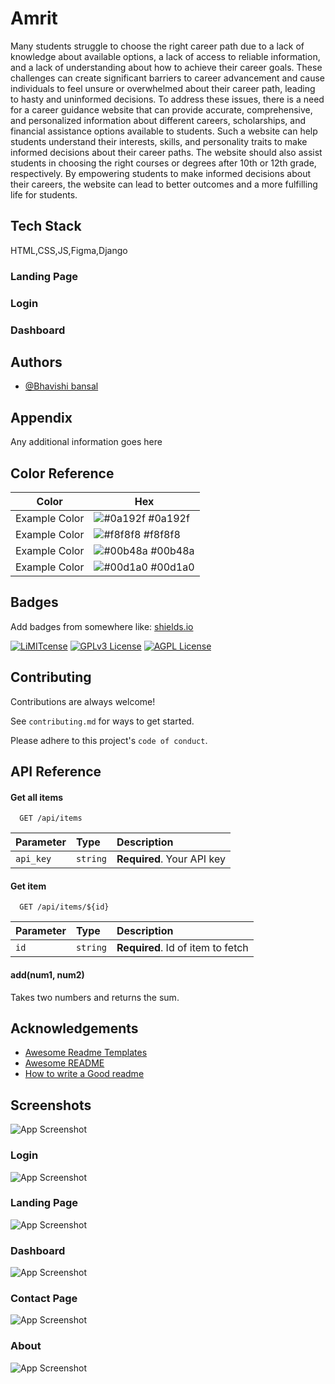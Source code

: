 
# Amrit

Many students struggle to choose the right career path due to a lack of knowledge about available options, a lack of access to reliable information, and a lack of understanding about how to achieve their career goals.
These challenges can create significant barriers to career advancement and cause individuals to feel unsure or overwhelmed about their career path, leading to hasty and uninformed decisions.
To address these issues, there is a need for a career guidance website that can provide accurate, comprehensive, and personalized information about different careers, scholarships, and financial assistance options available to students.
Such a website can help students understand their interests, skills, and personality traits to make informed decisions about their career paths.
The website should also assist students in choosing the right courses or degrees after 10th or 12th grade, respectively.
By empowering students to make informed decisions about their careers, the website can lead to better outcomes and a more fulfilling life for students.

## Tech Stack
HTML,CSS,JS,Figma,Django



### Landing Page


### Login

### Dashboard


## Authors

- [@Bhavishi bansal](https://www.github.com/octokatherine)


## Appendix

Any additional information goes here

## Color Reference

| Color             | Hex                                                                |
| ----------------- | ------------------------------------------------------------------ |
| Example Color | ![#0a192f](https://via.placeholder.com/10/0a192f?text=+) #0a192f |
| Example Color | ![#f8f8f8](https://via.placeholder.com/10/f8f8f8?text=+) #f8f8f8 |
| Example Color | ![#00b48a](https://via.placeholder.com/10/00b48a?text=+) #00b48a |
| Example Color | ![#00d1a0](https://via.placeholder.com/10/00b48a?text=+) #00d1a0 |


## Badges

Add badges from somewhere like: [shields.io](https://shields.io/)

[![ LiMITcense](https://img.shields.io/badge/License-MIT-green.svg)](https://choosealicense.com/licenses/mit/)
[![GPLv3 License](https://img.shields.io/badge/License-GPL%20v3-yellow.svg)](https://opensource.org/licenses/)
[![AGPL License](https://img.shields.io/badge/license-AGPL-blue.svg)](http://www.gnu.org/licenses/agpl-3.0)


## Contributing

Contributions are always welcome!

See `contributing.md` for ways to get started.

Please adhere to this project's `code of conduct`.


## API Reference

#### Get all items

```http
  GET /api/items
```

| Parameter | Type     | Description                |
| :-------- | :------- | :------------------------- |
| `api_key` | `string` | **Required**. Your API key |

#### Get item

```http
  GET /api/items/${id}
```

| Parameter | Type     | Description                       |
| :-------- | :------- | :-------------------------------- |
| `id`      | `string` | **Required**. Id of item to fetch |

#### add(num1, num2)

Takes two numbers and returns the sum.


## Acknowledgements

 - [Awesome Readme Templates](https://awesomeopensource.com/project/elangosundar/awesome-README-templates)
 - [Awesome README](https://github.com/matiassingers/awesome-readme)
 - [How to write a Good readme](https://bulldogjob.com/news/449-how-to-write-a-good-readme-for-your-github-project)


## Screenshots

![App Screenshot](https://via.placeholder.com/468x300?text=App+Screenshot+Here)


### Login

![App Screenshot](https://via.placeholder.com/468x300?text=App+Screenshot+Here)

### Landing Page

![App Screenshot](https://via.placeholder.com/468x300?text=App+Screenshot+Here)

### Dashboard

![App Screenshot](https://via.placeholder.com/468x300?text=App+Screenshot+Here)

### Contact Page

![App Screenshot](https://via.placeholder.com/468x300?text=App+Screenshot+Here)

### About 

![App Screenshot](https://via.placeholder.com/468x300?text=App+Screenshot+Here)